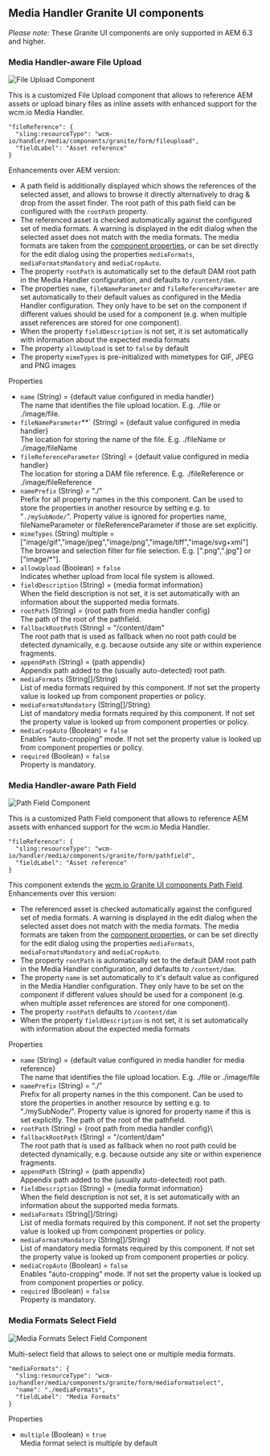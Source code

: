 ## Media Handler Granite UI components

*Please note:* These Granite UI components are only supported in AEM 6.3 and higher.

### Media Handler-aware File Upload

![File Upload Component](images/fileupload-component.png)

This is a customized File Upload component that allows to reference AEM assets or upload binary files as inline assets with enhanced support for the wcm.io Media Handler.

```json-jcr
"fileReference": {
  "sling:resourceType": "wcm-io/handler/media/components/granite/form/fileupload",
  "fieldLabel": "Asset reference"
}
```

Enhancements over AEM version:

* A path field is additionally displayed which shows the references of the selected asset, and allows to browse it directly alternatively to drag & drop from the asset finder. The root path of this path field can be configured with the `rootPath` property.
* The referenced asset is checked automatically against the configured set of media formats. A warning is displayed in the edit dialog when the selected asset does not match with the media formats. The media formats are taken from the [component properties][component-properties], or can be set directly for the edit dialog using the properties `mediaFormats`, `mediaFormatsMandatory` and `mediaCropAuto`.
* The property `rootPath` is automatically set to the default DAM root path in the Media Handler configuration, and defaults to `/content/dam`.
* The properties `name`, `fileNameParameter` and `fileReferenceParameter` are set automatically to their default values as configured in the Media Handler configuration. They only have to be set on the component if different values should be used for a component (e.g. when multiple asset references are stored for one component).
* When the property `fieldDescription` is not set, it is set automatically with information about the expected media formats
* The property `allowUpload` is set to `false` by default
* The property `mimeTypes` is pre-initialized with mimetypes for GIF, JPEG and PNG images

Properties
- `name` (String) = {default value configured in media handler}\
  The name that identifies the file upload location. E.g. ./file or ./image/file.
- `fileNameParameter`**` (String) = {default value configured in media handler}\
  The location for storing the name of the file. E.g. ./fileName or ./image/fileName
- `fileReferenceParameter` (String) = {default value configured in media handler}\
  The location for storing a DAM file reference. E.g. ./fileReference or ./image/fileReference
- `namePrefix` (String) = "./"\
  Prefix for all property names in the this component.
  Can be used to store the properties in another resource by setting e.g. to "`./mySubNode/`".
  Property value is ignored for properties name, fileNameParameter or fileReferenceParameter if those are set explicitly.
- `mimeTypes` (String) multiple = ["image/gif","image/jpeg","image/png","image/tiff","image/svg+xml"]\
  The browse and selection filter for file selection. E.g. [".png",".jpg"] or ["image/\*"].
- `allowUpload` (Boolean) = `false`\
  Indicates whether upload from local file system is allowed.
- `fieldDescription` (String) = {media format information}\
  When the field description is not set, it is set automatically with an information about the
  supported media formats.
- `rootPath` (String) = {root path from media handler config}\
  The path of the root of the pathfield.
- `fallbackRootPath` (String) = "/content/dam"\
  The root path that is used as fallback when no root path could be detected dynamically,
  e.g. because outside any site or within experience fragments.
- `appendPath` (String) = {path appendix}\
  Appendix path added to the (usually auto-detected) root path.
- `mediaFormats` (String[]/String)\
  List of media formats required by this component.
  If not set the property value is looked up from component properties or policy.
- `mediaFormatsMandatory` (String[]/String)\
  List of mandatory media formats required by this component.
  If not set the property value is looked up from component properties or policy.
- `mediaCropAuto` (Boolean) = `false`\
  Enables "auto-cropping" mode.
  If not set the property value is looked up from component properties or policy.
- `required` (Boolean) = `false`\
  Property is mandatory.


### Media Handler-aware Path Field

![Path Field Component](images/pathfield-component.png)

This is a customized Path Field component that allows to reference AEM assets with enhanced support for the wcm.io Media Handler.

```json-jcr
"fileReference": {
  "sling:resourceType": "wcm-io/handler/media/components/granite/form/pathfield",
  "fieldLabel": "Asset reference"
}
```

This component extends the [wcm.io Granite UI components Path Field][wcmio-wcm-ui-granite-pathfield]. Enhancements over this version:

* The referenced asset is checked automatically against the configured set of media formats. A warning is displayed in the edit dialog when the selected asset does not match with the media formats. The media formats are taken from the [component properties][component-properties], or can be set directly for the edit dialog using the properties `mediaFormats`, `mediaFormatsMandatory` and `mediaCropAuto`.
* The property `rootPath` is automatically set to the default DAM root path in the Media Handler configuration, and defaults to `/content/dam`.
* The property `name` is set automatically to it's default value as configured in the Media Handler configuration. They only have to be set on the component if different values should be used for a component (e.g. when multiple asset references are stored for one component).
* The property `rootPath` defaults to `/content/dam`
* When the property `fieldDescription` is not set, it is set automatically with information about the expected media formats

Properties
- `name` (String) = {default value configured in media handler for media reference}\
    The name that identifies the file upload location. E.g. ./file or ./image/file
- `namePrefix` (String) = "./"\
    Prefix for all property names in the this component.
    Can be used to store the properties in another resource by setting e.g. to "./mySubNode/".
    Property value is ignored for property name if this is set explicitly.
    The path of the root of the pathfield.
- `rootPath` (String) = {root path from media handler config}\
- `fallbackRootPath` (String) = "/content/dam"\
    The root path that is used as fallback when no root path could be detected dynamically,
    e.g. because outside any site or within experience fragments.
- `appendPath` (String) = {path appendix}\
    Appendix path added to the (usually auto-detected) root path.
- `fieldDescription` (String) = {media format information}\
    When the field description is not set, it is set automatically with an information about the
    supported media formats.
- `mediaFormats` (String[]/String)\
    List of media formats required by this component.
    If not set the property value is looked up from component properties or policy.
- `mediaFormatsMandatory` (String[]/String)\
    List of mandatory media formats required by this component.
    If not set the property value is looked up from component properties or policy.
- `mediaCropAuto` (Boolean) = `false`\
    Enables "auto-cropping" mode.
    If not set the property value is looked up from component properties or policy.
- `required` (Boolean) = `false`\
    Property is mandatory.

### Media Formats Select Field

![Media Formats Select Field Component](images/mediaformatselect-component.png)

Multi-select field that allows to select one or multiple media formats.

```json-jcr
"mediaFormats": {
  "sling:resourceType": "wcm-io/handler/media/components/granite/form/mediaformatselect",
  "name": "./mediaFormats",
  "fieldLabel": "Media Formats"
}
```

Properties
- `multiple` (Boolean) = `true`\
  Media format select is multiple by default

[component-properties]: component-properties.html
[wcmio-wcm-ui-granite-pathfield]: https://wcm.io/wcm/ui/granite/components.html#Path_Field
